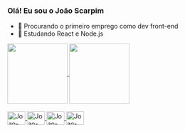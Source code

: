 ### Olá! Eu sou o João Scarpim

- 🔭 Procurando o primeiro emprego como dev front-end
- 🌱 Estudando React e Node.js


<div>
      <a href="https://github.com/Joao-Scarpim">
     <img height="135em" align="center" src="https://github-readme-stats.vercel.app/api?username=Joao-Scarpim&hide=prs,issues,contribs&count_private=true&show_icons=true&theme=rose_pine" />
     <img height="135em" align="center" src="https://github-readme-stats.vercel.app/api/top-langs/?username=Joao-Scarpim&layout=compact&theme=rose_pine" />
</div>

<div style="display: inline_block"><br>
  <img align="center" alt="Joao-Js" height="30" width="40" src="https://cdn.jsdelivr.net/gh/devicons/devicon/icons/javascript/javascript-original.svg">
  <img align="center" alt="Joao-React" height="30" width="40" src="https://cdn.jsdelivr.net/gh/devicons/devicon/icons/react/react-original.svg">
  <img align="center" alt="Joao-HTML" height="30" width="40" src="https://cdn.jsdelivr.net/gh/devicons/devicon/icons/html5/html5-original.svg">
  <img align="center" alt="Joao-CSS" height="30" width="40" src="https://cdn.jsdelivr.net/gh/devicons/devicon/icons/css3/css3-original.svg">
</div>
